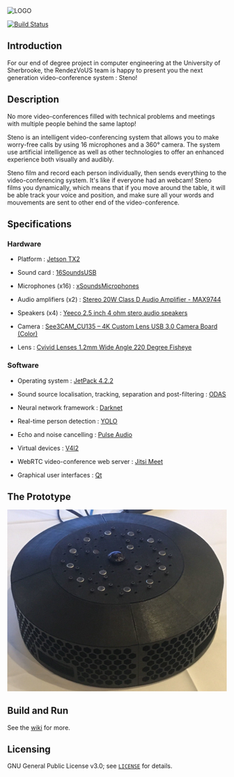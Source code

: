 ![LOGO](https://github.com/introlab/rendezvous/blob/master/screenshots/logo.svg)

[![Build Status](https://travis-ci.org/introlab/rendezvous.svg?branch=master)](https://travis-ci.org/introlab/rendezvous)

## Introduction

For our end of degree project in computer engineering at the University of Sherbrooke, the RendezVoUS team is happy to present you the next generation video-conference system : Steno!

## Description

No more video-conferences filled with technical problems and meetings with multiple people behind the same laptop! 

Steno is an intelligent video-conferencing system that allows you to make worry-free calls by using 16 microphones and a 360° camera. The system use artificial intelligence as well as other technologies to offer an enhanced experience both visually and audibly.

Steno film and record each person individually, then sends everything to the video-conferencing system. It's like if everyone had an webcam! Steno films you dynamically, which means that if you move around the table, it will be able track your voice and position, and make sure all your words and mouvements are sent to other end of the video-conference.

## Specifications

### Hardware

- Platform : [Jetson TX2](https://developer.nvidia.com/embedded/jetson-tx2-developer-kit)

- Sound card : [16SoundsUSB](https://github.com/introlab/16SoundsUSB)

- Microphones (x16) : [xSoundsMicrophones](https://github.com/introlab/xSoundsMicrophones)

- Audio amplifiers (x2) : [Stereo 20W Class D Audio Amplifier - MAX9744](https://www.adafruit.com/product/1752)

- Speakers (x4) : [Yeeco 2.5 inch 4 ohm stero audio speakers](https://www.amazon.ca/dp/B075B72J5F/ref=pe_3034960_233709270_TE_item)

- Camera : [See3CAM_CU135 – 4K Custom Lens USB 3.0 Camera Board (Color)](https://www.e-consystems.com/4k-usb-camera.asp)

- Lens : [Cvivid Lenses 1.2mm Wide Angle 220 Degree Fisheye](https://www.amazon.ca/dp/B07DN9542G/ref=pe_3034960_233709270_TE_item)

### Software

- Operating system : [JetPack 4.2.2](https://developer.nvidia.com/embedded/jetpack-archive)

- Sound source localisation, tracking, separation and post-filtering : [ODAS](https://github.com/introlab/odas)

- Neural network framework : [Darknet](https://github.com/pjreddie/darknet) 

- Real-time person detection : [YOLO](https://github.com/pjreddie/darknet/wiki/YOLO:-Real-Time-Object-Detection)


- Echo and noise cancelling : [Pulse Audio](https://www.freedesktop.org/wiki/Software/PulseAudio/)

- Virtual devices : [V4l2](https://github.com/mpromonet/libv4l2cpp)

- WebRTC video-conference web server : [Jitsi Meet](https://github.com/jitsi/jitsi-meet)

- Graphical user interfaces : [Qt](https://www.qt.io/)

## The Prototype

![](https://github.com/introlab/rendezvous/blob/master/screenshots/montage.jpg)

## Build and Run

See the [wiki](https://github.com/introlab/rendezvous/wiki) for more.

## Licensing

GNU General Public License v3.0; see [`LICENSE`](LICENSE) for details.